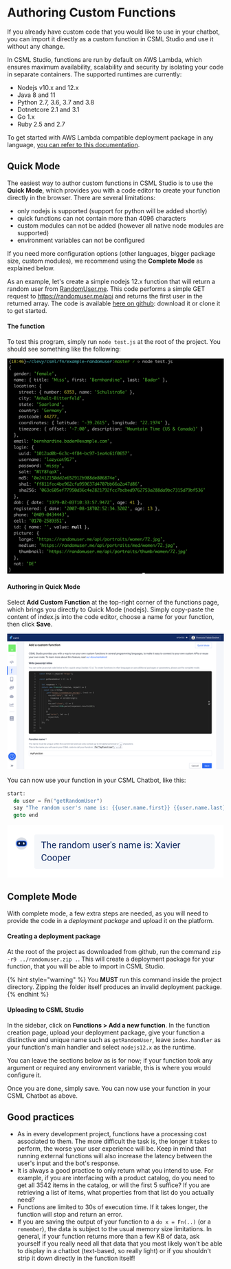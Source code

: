 # Authoring Custom Functions

If you already have custom code that you would like to use in your chatbot, you can import it directly as a custom function in CSML Studio and use it without any change.

In CSML Studio, functions are run by default on AWS Lambda, which ensures maximum availability, scalability and security by isolating your code in separate containers. The supported runtimes are currently:

* Nodejs v10.x and 12.x
* Java 8 and 11
* Python 2.7, 3.6, 3.7 and 3.8
* Dotnetcore 2.1 and 3.1
* Go 1.x
* Ruby 2.5 and 2.7

To get started with AWS Lambda compatible deployment package in any language, [you can refer to this documentation](https://docs.aws.amazon.com/lambda/latest/dg/gettingstarted-features.html#gettingstarted-features-package).

## Quick Mode

The easiest way to author custom functions in CSML Studio is to use the **Quick Mode**, which provides you with a code editor to create your function directly in the browser. There are several limitations:

* only nodejs is supported \(support for python will be added shortly\)
* quick functions can not contain more than 4096 characters
* custom modules can not be added \(however all native node modules are supported\)
* environment variables can not be configured

If you need more configuration options \(other languages, bigger package size, custom modules\), we recommend using the **Complete Mode** as explained below.

As an example, let's create a simple nodejs 12.x function that will return a random user from [RandomUser.me](https://randomuser.me/). This code performs a simple GET request to https://randomuser.me/api and returns the first user in the returned array. The code is available [here on github](https://github.com/frsechet/csml-function-example-node12): download it or clone it to get started.

#### The function

To test this program, simply run `node test.js` at the root of the project. You should see something like the following:

![](../../../.gitbook/assets/image%20%2816%29.png)

#### Authoring in Quick Mode

Select **Add Custom Function** at the top-right corner of the functions page, which brings you directly to Quick Mode \(nodejs\). Simply copy-paste the content of index.js into the code editor, choose a name for your function, then click **Save**.

![](../../../.gitbook/assets/image%20%2833%29.png)

You can now use your function in your CSML Chatbot, like this:

```cpp
start:
  do user = Fn("getRandomUser")
  say "The random user's name is: {{user.name.first}} {{user.name.last}}"
  goto end 
```

![](../../../.gitbook/assets/image%20%2813%29.png)

## Complete Mode

With complete mode, a few extra steps are needed, as you will need to provide the code in a _deployment package_ and upload it on the platform.

#### Creating a deployment package

At the root of the project as downloaded from github, run the command `zip -r9 ../randomuser.zip .`. This will create a deployment package for your function, that you will be able to import in CSML Studio.

{% hint style="warning" %}
You **MUST** run this command inside the project directory. Zipping the folder itself produces an invalid deployment package.
{% endhint %}

#### Uploading to CSML Studio

In the sidebar, click on **Functions &gt; Add a new function**. In the function creation page, upload your deployment package, give your function a distinctive and unique name such as `getRandomUser`, leave `index.handler` as your function's main handler and select `nodejs12.x` as the runtime.

You can leave the sections below as is for now; if your function took any argument or required any environment variable, this is where you would configure it.

Once you are done, simply save. You can now use your function in your CSML Chatbot as above.

## Good practices

* As in every development project, functions have a processing cost associated to them. The more difficult the task is, the longer it takes to perform, the worse your user experience will be. Keep in mind that running external functions will also increase the latency between the user's input and the bot's response.
* It is always a good practice to only return what you intend to use. For example, if you are interfacing with a product catalog, do you need to get all 3542 items in the catalog, or will the first 5 suffice? If you are retrieving a list of items, what properties from that list do you actually need?
* Functions are limited to 30s of execution time. If it takes longer, the function will stop and return an error.
* If you are saving the output of your function to a `do x = Fn(..)` \(or a `remember`\), the data is subject to the usual memory size limitations. In general, if your function returns more than a few KB of data, ask yourself if you really need all that data that you most likely won't be able to display in a chatbot \(text-based, so really light\) or if you shouldn't strip it down directly in the function itself!

